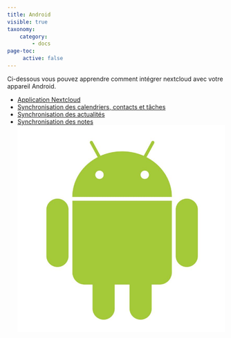 ```yaml
---
title: Android
visible: true
taxonomy:
    category:
        - docs
page-toc:
     active: false
---
```


Ci-dessous vous pouvez apprendre comment intégrer nextcloud avec votre appareil Android.

- [Application Nextcloud](Nextcloud-app)
- [Synchronisation des calendriers, contacts et tâches](calendars-contacts-and-tasks)
- [Synchronisation des actualités](using-news)
- [Synchronisation des notes](Using-notes)
![](android.jpg)

